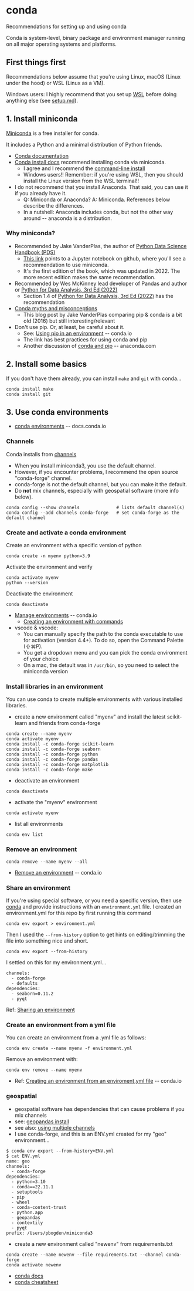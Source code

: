 # conda

Recommendations for setting up and using conda

Conda is system-level, binary package and environment manager running on all major operating systems and platforms.

## First things first

Recommendations below assume that you're using Linux, macOS (Linux under the hood) or WSL (Linux as a VM).

Windows users: I highly recommend that you set up 
[WSL](https://learn.microsoft.com/en-us/windows/wsl/about) before doing anything else (see [setup.md](setup.md)).

## 1. Install miniconda

[Miniconda](https://docs.conda.io/projects/conda/en/stable/glossary.html#miniconda) is a free 
installer for conda.

It includes a Python and a minimal distribution of Python friends.

* [Conda documentation](https://docs.conda.io/projects/conda/en/stable/)
* [Conda install docs](https://docs.conda.io/projects/conda/en/stable/) recommend installing conda via miniconda.
  * I agree and I recommend the [command-line install](https://docs.conda.io/projects/miniconda/en/latest/) 
  * Windows users!! Remember: if you're using WSL, then you should install the Linux version from the WSL terminal!!
* I do not recommend that you install Anaconda. That said, you can use it if you already have it.
  * Q: Miniconda or Anaconda? A: Miniconda.  References below describe the differences.
  * In a nutshell: Anaconda includes conda, but not the other way around -- anaconda is a distribution.

### Why miniconda?

* Recommended by Jake VanderPlas, the author of [Python Data Science Handbook (PDS)](https://github.com/jakevdp/PythonDataScienceHandbook/blob/master/notebooks/00.00-Preface.ipynb)
  * [This link](https://jakevdp.github.io/PythonDataScienceHandbook/00.00-preface.html#Installation-Considerations) points to a Jupyter notebook on github, where you'll see a recommendation to use miniconda.
  * It's the first edition of the book, which was updated in 2022.  The more recent edition makes the same recommendation.
* Recommended by Wes McKinney lead developer of Pandas and author or [Python for Data Analysis, 3rd Ed (2022)](https://wesmckinney.com)
  * Section 1.4 of [Python for Data Analysis, 3rd Ed (2022)](https://wesmckinney.com/book/preliminaries.html#installation_and_setup) has the recommendation
* [Conda myths and misconceptions](https://jakevdp.github.io/blog/2016/08/25/conda-myths-and-misconceptions/)
  * This blog post by Jake VanderPlas comparing pip & conda is a bit old (2016) but still interesting/relevant
* Don't use pip. Or, at least, be careful about it.
  * See: [Using pip in an environment](https://docs.conda.io/projects/conda/en/latest/user-guide/tasks/manage-environments.html#using-pip-in-an-environment) -- conda.io
  * The link has best practices for using conda and pip
  * Another discussion of [conda and pip](https://www.anaconda.com/blog/understanding-conda-and-pip) -- anaconda.com

## 2. Install some basics

If you don't have them already, you can install `make` and `git` with conda...
```
conda install make
conda install git
```

## 3. Use conda environments

* [conda environments](https://docs.conda.io/projects/conda/en/stable/glossary.html#conda-environment) -- docs.conda.io

### Channels

Conda installs from [channels](https://docs.conda.io/projects/conda/en/stable/user-guide/concepts/channels.html)

* When you install miniconda3, you use the default channel.
* However, if you encounter problems, I recommend the open source "conda-forge" channel.
* conda-forge is not the default channel, but you can make it the default. 
* Do **not** mix channels, especially with geospatial software (more info below).
```
conda config --show channels              # lists default channel(s)
conda config --add channels conda-forge   # set conda-forge as the default channel
```

### Create and activate a conda environment

Create an environment with a specific version of python
```
conda create -n myenv python=3.9
```
Activate the environment and verify
```
conda activate myenv
python --version
```
Deactivate the environment
```
conda deactivate
```

* [Manage environments](https://conda.io/projects/conda/en/latest/user-guide/tasks/manage-environments.html) -- conda.io
  * [Creating an environment with commands](https://conda.io/projects/conda/en/latest/user-guide/tasks/manage-environments.html#creating-an-environment-with-commands)
* vscode & vscode: 
  * You can manually specify the path to the conda executable to use for activation 
  (version 4.4+). To do so, open the Command Palette (⇧⌘P).
  * You get a dropdown menu and you can pick the conda environment of your choice
  * On a mac, the detault was in `/usr/bin`, so you need to select the miniconda version

### Install libraries in an environment

You can use conda to create multiple environments with various installed libraries.

* create a new environment called "myenv" and install the latest scikit-learn and friends from conda-forge
```
conda create --name myenv
conda activate myenv
conda install -c conda-forge scikit-learn
conda install -c conda-forge seaborn
conda install -c conda-forge python
conda install -c conda-forge pandas
conda install -c conda-forge matplotlib
conda install -c conda-forge make
```

* deactivate an environment
```
conda deactivate
```

* activate the "myenv" environment
```
conda activate myenv
```

* list all environments
```
conda env list
```

### Remove an environment

```
conda remove --name myenv --all
```

* [Remove an environment](https://conda.io/projects/conda/en/latest/user-guide/tasks/manage-environments.html#removing-an-environment) -- conda.io

### Share an environment

If you're using special software, or you need a specific version, then use 
[conda](https://conda.io/projects/conda/en/latest/user-guide/tasks/manage-environments.html) 
and provide instructions with an `environment.yml` file.
I created an environment.yml for this repo by first running this command
```
conda env export > environment.yml
```
Then I used the `--from-history` option to get hints on editing/trimming the file into something nice and short.
```
conda env export --from-history
```
I settled on this for my environment.yml...
```
channels:
  - conda-forge
  - defaults
dependencies:
  - seaborn=0.11.2
  - pyqt
```
Ref: [Sharing an environment](https://conda.io/projects/conda/en/latest/user-guide/tasks/manage-environments.html#sharing-an-environment)

### Create an environment from a yml file

You can create an environment from a .yml file as follows:
```
conda env create --name myenv -f environment.yml
```
Remove an environment with:
```
conda env remove --name myenv
```
* Ref: [Creating an environment from an enviroment.yml file](https://conda.io/projects/conda/en/latest/user-guide/tasks/manage-environments.html#creating-an-environment-from-an-environment-yml-file) -- conda.io

### geospatial

* geospatial software has dependencies that can cause problems if you mix channels
* see: [geopandas install](https://geopandas.org/en/stable/getting_started/install.html)
* see also: [using multiple channels](https://conda-forge.org/docs/user/tipsandtricks.html#using-multiple-channels)
* I use conda-forge, and this is an ENV.yml created for my "geo" environment...
```
$ conda env export --from-history>ENV.yml
$ cat ENV.yml
name: geo
channels:
  - conda-forge
dependencies:
  - python=3.10
  - conda==22.11.1
  - setuptools
  - pip
  - wheel
  - conda-content-trust
  - python.app
  - geopandas
  - contextily
  - pyqt
prefix: /Users/pbogden/miniconda3
```

* create a new environment called "newenv" from requirements.txt
```
conda create --name newenv --file requirements.txt --channel conda-forge
conda activate newenv
```

* [conda docs](https://docs.conda.io/projects/conda/en/latest/user-guide/tasks/manage-environments.html)
* [conda cheatsheet](https://docs.conda.io/projects/conda/en/latest/_downloads/843d9e0198f2a193a3484886fa28163c/conda-cheatsheet.pdf)
